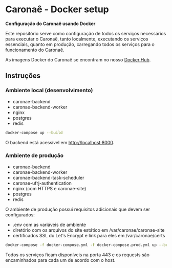 # Caronaê - Docker setup

**Configuração do Caronaê usando Docker**

Este repositório serve como configuração de todos os serviços necessários para executar o Caronaê, tanto localmente, executando os serviços essenciais, quanto em produção, carregando todos os serviços para o funcionamento do Caronaê.

As imagens Docker do Caronaê se encontram no nosso [Docker Hub](https://hub.docker.com/u/caronae/).


## Instruções

### Ambiente local (desenvolvimento)

* caronae-backend
* caronae-backend-worker
* nginx
* postgres
* redis

```bash
docker-compose up --build
```

O backend está acessível em [http://localhost:8000](http://localhost:8000).


### Ambiente de produção

* caronae-backend
* caronae-backend-worker
* caronae-backend-task-scheduler
* caronae-ufrj-authentication
* nginx (com HTTPS e caronae-site)
* postgres
* redis

O ambiente de produção possui requisitos adicionais que devem ser configurados:

* .env com as variáveis de ambiente 
* diretório com os arquivos do site estático em /var/caronae/caronae-site
* certificados SSL do Let's Encrypt e link para eles em /var/caronae/certs

```bash
docker-compose -f docker-compose.yml -f docker-compose.prod.yml up --build
```

Todos os serviços ficam disponíveis na porta 443 e os requests são encaminhados para cada um de acordo com o host.
